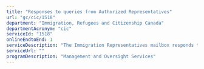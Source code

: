 ```yaml
---
title: "Responses to queries from Authorized Representatives"
url: "gc/cic/1518"
department: "Immigration, Refugees and Citizenship Canada"
departmentAcronym: "cic"
serviceId: "1518"
onlineEndtoEnd: 1
serviceDescription: "The Immigration Representatives mailbox responds to general immigration and citizenship programs and policy related inquiries by authorized representatives."
serviceUrl: ""
programDescription: "Management and Oversight Services"
---
```

